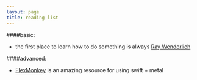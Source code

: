 ```yaml
---
layout: page
title: reading list
---
```


####basic:
* the first place to learn how to do something is always [Ray Wenderlich](http://www.raywenderlich.com)

####advanced:
* [FlexMonkey](http://flexmonkey.blogspot.co.uk) is an amazing resource for using swift + metal
